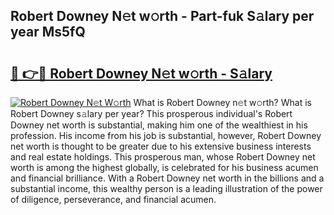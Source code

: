 ## Robert Downey N𝚎t w𝚘rth - Part-fuk S𝚊lary per year Ms5fQ

# <h2><a href="http://gc0kgv.nevu.top/?p=Robert+Downey">🔗 👉🔴 Robert Downey N𝚎t w𝚘rth - S𝚊lary</a></h2>

[![Robert Downey N𝚎t W𝚘rth](https://i.imgur.com/Oavwk0R.jpeg)](http://gc0kgv.nevu.top/?p=Robert+Downey)
What is Robert Downey n𝚎t w𝚘rth? What is Robert Downey s𝚊lary per year?
This prosperous individual's Robert Downey net worth is substantial, making him one of the wealthiest in his profession. His income from his job is substantial, however, Robert Downey net worth is thought to be greater due to his extensive business interests and real estate holdings. This prosperous man, whose Robert Downey net worth is among the highest globally, is celebrated for his business acumen and financial brilliance. With a Robert Downey net worth in the billions and a substantial income, this wealthy person is a leading illustration of the power of diligence, perseverance, and financial acumen.
